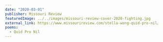 ```yaml
---
date: "2020-03-01"
publisher: Missouri Review
featuredImage: ../../images/missouri-review-cover-2020-fighting.jpg
external_link: https://www.missourireview.com/stella-wong-quid-pro-nil/
poems: 
  - Quid Pro Nil
---
```

